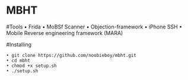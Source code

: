 # MBHT

			
			
			




#Tools
    • Frida
    • MoBSf Scanner
    • Objection-framework
    • iPhone SSH
    • Mobile Reverse engineering framework (MARA)









#Installing


    • git clone https://github.com/noobieboy/mbht.git
    • cd mbht 
    • chmod +x setup.sh 
    • ./setup.sh 
